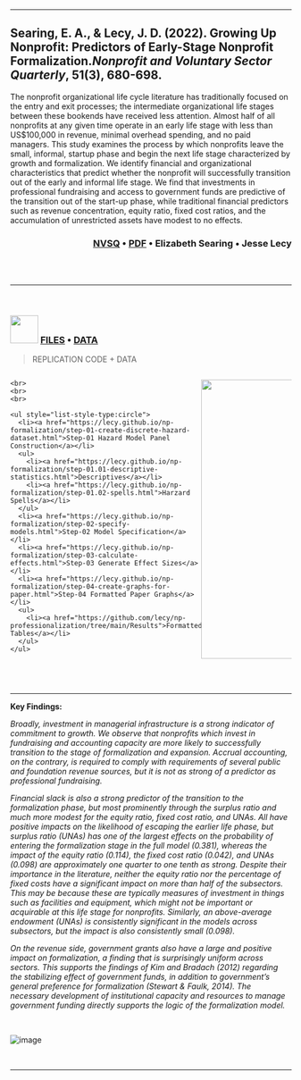 

<br>
<br>





<br> 
<br>

-----

## Searing, E. A., & Lecy, J. D. (2022). Growing Up Nonprofit: Predictors of Early-Stage Nonprofit Formalization.*Nonprofit and Voluntary Sector Quarterly*, 51(3), 680-698. 

The nonprofit organizational life cycle literature has traditionally focused on the
entry and exit processes; the intermediate organizational life stages between these
bookends have received less attention. Almost half of all nonprofits at any given time
operate in an early life stage with less than US$100,000 in revenue, minimal overhead
spending, and no paid managers. This study examines the process by which nonprofits
leave the small, informal, startup phase and begin the next life stage characterized
by growth and formalization. We identify financial and organizational characteristics
that predict whether the nonprofit will successfully transition out of the early and
informal life stage. We find that investments in professional fundraising and access
to government funds are predictive of the transition out of the start-up phase, while
traditional financial predictors such as revenue concentration, equity ratio, fixed cost
ratios, and the accumulation of unrestricted assets have modest to no effects.

<div style="text-align: right"> 
<h3>    
  <a href="https://doi.org/10.1177/08997640211014280"><b>NVSQ</b></a> •
  <a href="https://github.com/lecy/np-professionalization/raw/main/searing-lecy-growing-up-nonprofit.pdf"><b>PDF</b></a> •
  <a href="https://scholar.google.com/citations?user=AO5J8IMAAAAJ&hl=en"><i class="ai ai-google-scholar-square ai-1x"></i></a> Elizabeth Searing  •   
  <a href="https://scholar.google.com/citations?user=Ir8H4wMAAAAJ&hl=en"><i class="ai ai-google-scholar-square ai-1x"></i></a> Jesse Lecy  
</h3>
</div>





<br>
<br>

-----------

<br>

<h3>
  <img height=50 src="https://cdn.jsdelivr.net/gh/devicons/devicon/icons/github/github-original.svg"/> 
  <a href="https://github.com/lecy/np-professionalization"><b>FILES</b></a> • 
  <a href="https://github.com/lecy/np-professionalization/tree/main/Data"><b>DATA</b></a>  
</h3>
<blockquote>REPLICATION CODE + DATA</blockquote>
    
<div class="row">
  
  <div class="column">
    
    <br>
    <br>
    <br>
    
    <ul style="list-style-type:circle">
      <li><a href="https://lecy.github.io/np-formalization/step-01-create-discrete-hazard-dataset.html">Step-01 Hazard Model Panel Construction</a></li>
      <ul>
        <li><a href="https://lecy.github.io/np-formalization/step-01.01-descriptive-statistics.html">Descriptives</a></li>
        <li><a href="https://lecy.github.io/np-formalization/step-01.02-spells.html">Harzard Spells</a></li>
      </ul>
      <li><a href="https://lecy.github.io/np-formalization/step-02-specify-models.html">Step-02 Model Specification</a></li>
      <li><a href="https://lecy.github.io/np-formalization/step-03-calculate-effects.html">Step-03 Generate Effect Sizes</a></li>
      <li><a href="https://lecy.github.io/np-formalization/step-04-create-graphs-for-paper.html">Step-04 Formatted Paper Graphs</a></li>
      <ul>
        <li><a href="https://github.com/lecy/np-professionalization/tree/main/Results">Formatted Tables</a></li>
      </ul>
    </ul> 

  </div>
  
  <div class="column">
    <p align="center">
    <img src="https://raw.githubusercontent.com/lecy/np-professionalization/main/Results/effect-sizes.png" width="500" />
    </p>
  </div>
  
</div>


<br> 
<br>


------------

**Key Findings:** 

*Broadly, investment in managerial infrastructure is a strong indicator of commitment to growth. We observe that nonprofits which invest in fundraising and accounting capacity are more likely to successfully transition to the stage of formalization and expansion. Accrual accounting, on the contrary, is required to comply with requirements of several public and foundation revenue sources, but it is not as strong of a predictor as professional fundraising.*

*Financial slack is also a strong predictor of the transition to the formalization phase, but most prominently through the surplus ratio and much more modest for the equity ratio, fixed cost ratio, and UNAs. All have positive impacts on the likelihood of escaping the earlier life phase, but surplus ratio (UNAs) has one of the largest effects on the probability of entering the formalization stage in the full model (0.381), whereas the impact of the equity ratio (0.114), the fixed cost ratio (0.042), and UNAs (0.098) are approximately one quarter to one tenth as strong. Despite their importance in the literature, neither the equity ratio nor the percentage of fixed costs have a significant impact on more than half of the subsectors. This may be because these are typically measures of investment in things such as facilities and equipment, which might not be important or acquirable at this life stage for nonprofits. Similarly, an above-average endowment (UNAs) is consistently significant in the models across subsectors, but the impact is also consistently small (0.098).*

*On the revenue side, government grants also have a large and positive impact on formalization, a finding that is surprisingly uniform across sectors. This supports the findings of Kim and Bradach (2012) regarding the stabilizing effect of government funds, in addition to government’s general preference for formalization (Stewart & Faulk, 2014). The necessary development of institutional capacity and resources to manage government funding directly supports the logic of the formalization model.* 

<br> 

![image](https://user-images.githubusercontent.com/1209099/180621196-b118db3f-ba0b-4753-87f1-987d9a13a116.png)


<br>
<hr>
<br>
<br>






<style>
.row {
  display: flex;
}

.column {
  flex: 50%;
}
</style>

<link rel="stylesheet" href="https://cdn.jsdelivr.net/gh/jpswalsh/academicons@1/css/academicons.min.css">

